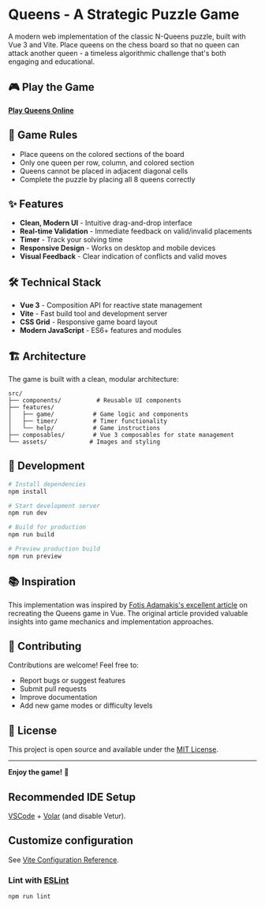# Queens - A Strategic Puzzle Game

A modern web implementation of the classic N-Queens puzzle, built with Vue 3 and Vite. Place queens on the chess board so that no queen can attack another queen - a timeless algorithmic challenge that's both engaging and educational.

## 🎮 Play the Game

**[Play Queens Online](https://rehanchinoy.github.io/vue-queens/)**

## 🎯 Game Rules

- Place queens on the colored sections of the board
- Only one queen per row, column, and colored section
- Queens cannot be placed in adjacent diagonal cells
- Complete the puzzle by placing all 8 queens correctly

## ✨ Features

- **Clean, Modern UI** - Intuitive drag-and-drop interface
- **Real-time Validation** - Immediate feedback on valid/invalid placements
- **Timer** - Track your solving time
- **Responsive Design** - Works on desktop and mobile devices
- **Visual Feedback** - Clear indication of conflicts and valid moves

## 🛠️ Technical Stack

- **Vue 3** - Composition API for reactive state management
- **Vite** - Fast build tool and development server
- **CSS Grid** - Responsive game board layout
- **Modern JavaScript** - ES6+ features and modules

## 🏗️ Architecture

The game is built with a clean, modular architecture:

```
src/
├── components/          # Reusable UI components
├── features/
│   ├── game/           # Game logic and components
│   ├── timer/          # Timer functionality
│   └── help/           # Game instructions
├── composables/        # Vue 3 composables for state management
└── assets/            # Images and styling
```

## 🚀 Development

```bash
# Install dependencies
npm install

# Start development server
npm run dev

# Build for production
npm run build

# Preview production build
npm run preview
```

## 📚 Inspiration

This implementation was inspired by [Fotis Adamakis's excellent article](https://fadamakis.com/recreating-queens-game-in-vue-d7e3b3013ccb) on recreating the Queens game in Vue. The original article provided valuable insights into game mechanics and implementation approaches.

## 🤝 Contributing

Contributions are welcome! Feel free to:
- Report bugs or suggest features
- Submit pull requests
- Improve documentation
- Add new game modes or difficulty levels

## 📄 License

This project is open source and available under the [MIT License](LICENSE).

---

**Enjoy the game!** 🎯

## Recommended IDE Setup

[VSCode](https://code.visualstudio.com/) + [Volar](https://marketplace.visualstudio.com/items?itemName=Vue.volar) (and disable Vetur).

## Customize configuration

See [Vite Configuration Reference](https://vitejs.dev/config/).

### Lint with [ESLint](https://eslint.org/)

```sh
npm run lint
```
